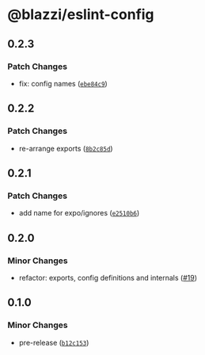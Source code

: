 # @blazzi/eslint-config

## 0.2.3

### Patch Changes

- fix: config names ([`ebe84c9`](https://github.com/ymehmetcan/blazzi-toolkit/commit/ebe84c959bded003d577ba808357e8cc7781e5a1))

## 0.2.2

### Patch Changes

- re-arrange exports ([`8b2c85d`](https://github.com/ymehmetcan/blazzi-toolkit/commit/8b2c85d4d60f65820f967e46ff31d954fdd9b114))

## 0.2.1

### Patch Changes

- add name for expo/ignores ([`e2510b6`](https://github.com/ymehmetcan/blazzi-toolkit/commit/e2510b6f3d20e38ea6fa7d362f2ae208e0dda0cc))

## 0.2.0

### Minor Changes

- refactor: exports, config definitions and internals ([#19](https://github.com/ymehmetcan/blazzi-toolkit/pull/19))

## 0.1.0

### Minor Changes

- pre-release ([`b12c153`](https://github.com/ymehmetcan/blazzi-toolkit/commit/b12c153bb415a9711a947a2ab0c4f2f04e738e89))
